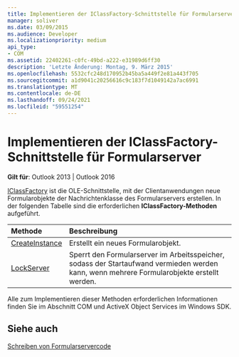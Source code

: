 ```yaml
---
title: Implementieren der IClassFactory-Schnittstelle für Formularserver
manager: soliver
ms.date: 03/09/2015
ms.audience: Developer
ms.localizationpriority: medium
api_type:
- COM
ms.assetid: 22402261-c0fc-49bd-a222-e31989d6ff30
description: 'Letzte Änderung: Montag, 9. März 2015'
ms.openlocfilehash: 5532cfc248d170952b45ba5a449f2e81a443f705
ms.sourcegitcommit: a1d9041c20256616c9c183f7d1049142a7ac6991
ms.translationtype: MT
ms.contentlocale: de-DE
ms.lasthandoff: 09/24/2021
ms.locfileid: "59551254"
---
```

# <a name="implementing-the-iclassfactory-interface-for-form-servers"></a>Implementieren der IClassFactory-Schnittstelle für Formularserver

  
  
**Gilt für**: Outlook 2013 | Outlook 2016 
  
[IClassFactory](https://msdn.microsoft.com/library/ms694364%28VS.85%29.aspx) ist die OLE-Schnittstelle, mit der Clientanwendungen neue Formularobjekte der Nachrichtenklasse des Formularservers erstellen. In der folgenden Tabelle sind die erforderlichen **IClassFactory-Methoden** aufgeführt. 
  
|**Methode**|**Beschreibung**|
|:-----|:-----|
|[CreateInstance](https://msdn.microsoft.com/library/ms682215%28v=VS.85%29.aspx) <br/> |Erstellt ein neues Formularobjekt.  <br/> |
|[LockServer](https://msdn.microsoft.com/library/ms682332%28v=VS.85%29.aspx) <br/> |Sperrt den Formularserver im Arbeitsspeicher, sodass der Startaufwand vermieden werden kann, wenn mehrere Formularobjekte erstellt werden.  <br/> |
   
Alle zum Implementieren dieser Methoden erforderlichen Informationen finden Sie im Abschnitt COM und ActiveX Object Services im Windows SDK.
  
## <a name="see-also"></a>Siehe auch



[Schreiben von Formularservercode](writing-form-server-code.md)

